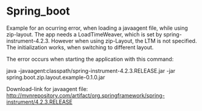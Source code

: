 # Spring_boot
Example for an ocurring error, when loading a javaagent file, while using zip-layout.
The app needs a LoadTimeWeaver, which is set by spring-instrument-4.2.3.
However when using zip-Layout, the LTM is not specified.
The initialization works, when switching to different layout.

The error occurs when starting the application with this command:

java -javaagent:classpath/spring-instrument-4.2.3.RELEASE.jar -jar spring.boot.zip.layout.example-0.1.0.jar

Download-link for javaagent file:
http://mvnrepository.com/artifact/org.springframework/spring-instrument/4.2.3.RELEASE
